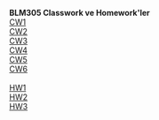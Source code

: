 <b>BLM305 Classwork ve Homework'ler</b><br>
[CW1](https://mustafakiyga.github.io/AdvancedProgramming/CW1/CW1.png)  <br>
[CW2](https://mustafakiyga.github.io/AdvancedProgramming/CW2/CW2-Array%20Demo.html)<br>
[CW3](https://mustafakiyga.github.io/AdvancedProgramming/CW3/inspector.html)<br>
[CW4](https://mustafakiyga.github.io/AdvancedProgramming/CW4/index.html)<br>
[CW5](https://mustafakiyga.github.io/AdvancedProgramming/CW5/File_Comparison.html)<br>
[CW6](https://mustafakiyga.github.io/AdvancedProgramming/CW6/CW6.html)<br><br>
[HW1](https://mustafakiyga.github.io/AdvancedProgramming/HW1/HW1-Add_Course.html)<br>
[HW2](https://mustafakiyga.github.io/AdvancedProgramming/HW2/Database.html)<br>
[HW3](https://mustafakiyga.github.io/AdvancedProgramming/HW3/index.html)<br>

